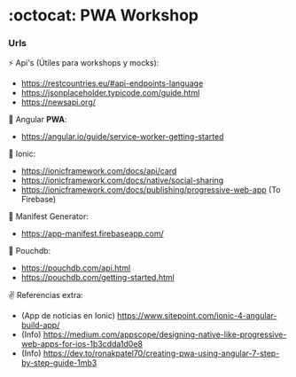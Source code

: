 # :octocat: **PWA** Workshop

### Urls

:zap: Api's (Útiles para workshops y mocks):
 - https://restcountries.eu/#api-endpoints-language 
 - https://jsonplaceholder.typicode.com/guide.html
 - https://newsapi.org/

:fries: Angular **PWA**:
- https://angular.io/guide/service-worker-getting-started
 
 :iphone: Ionic:
- https://ionicframework.com/docs/api/card
- https://ionicframework.com/docs/native/social-sharing
- https://ionicframework.com/docs/publishing/progressive-web-app (To Firebase)

:page_facing_up: Manifest Generator:
- https://app-manifest.firebaseapp.com/

:school_satchel: Pouchdb: 
- https://pouchdb.com/api.html
- https://pouchdb.com/getting-started.html
 
:v: Referencias extra:
 - (App de noticias en Ionic) https://www.sitepoint.com/ionic-4-angular-build-app/
 - (Info) https://medium.com/appscope/designing-native-like-progressive-web-apps-for-ios-1b3cdda1d0e8
 - (Info) https://dev.to/ronakpatel70/creating-pwa-using-angular-7-step-by-step-guide-1mb3